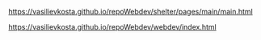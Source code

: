 
﻿https://vasilievkosta.github.io/repoWebdev/shelter/pages/main/main.html

 
﻿https://vasilievkosta.github.io/repoWebdev/webdev/index.html

